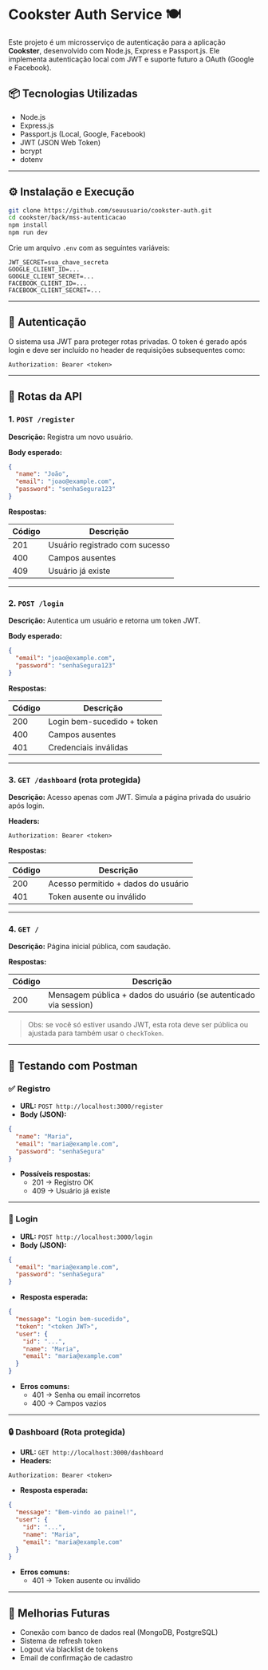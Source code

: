 # Cookster Auth Service 🍽️

Este projeto é um microsserviço de autenticação para a aplicação **Cookster**, desenvolvido com Node.js, Express e Passport.js. Ele implementa autenticação local com JWT e suporte futuro a OAuth (Google e Facebook).

## 📦 Tecnologias Utilizadas

- Node.js
- Express.js
- Passport.js (Local, Google, Facebook)
- JWT (JSON Web Token)
- bcrypt
- dotenv

---

## ⚙️ Instalação e Execução

```bash
git clone https://github.com/seuusuario/cookster-auth.git
cd cookster/back/mss-autenticacao
npm install
npm run dev
```

Crie um arquivo `.env` com as seguintes variáveis:

```env
JWT_SECRET=sua_chave_secreta
GOOGLE_CLIENT_ID=...
GOOGLE_CLIENT_SECRET=...
FACEBOOK_CLIENT_ID=...
FACEBOOK_CLIENT_SECRET=...
```

---

## 🔐 Autenticação

O sistema usa JWT para proteger rotas privadas. O token é gerado após login e deve ser incluído no header de requisições subsequentes como:

```
Authorization: Bearer <token>
```

---

## 📌 Rotas da API

### 1. `POST /register`

**Descrição:** Registra um novo usuário.

**Body esperado:**

```json
{
  "name": "João",
  "email": "joao@example.com",
  "password": "senhaSegura123"
}
```

**Respostas:**

| Código | Descrição                          |
|--------|------------------------------------|
| 201    | Usuário registrado com sucesso     |
| 400    | Campos ausentes                    |
| 409    | Usuário já existe                  |

---

### 2. `POST /login`

**Descrição:** Autentica um usuário e retorna um token JWT.

**Body esperado:**

```json
{
  "email": "joao@example.com",
  "password": "senhaSegura123"
}
```

**Respostas:**

| Código | Descrição                          |
|--------|------------------------------------|
| 200    | Login bem-sucedido + token         |
| 400    | Campos ausentes                    |
| 401    | Credenciais inválidas              |

---

### 3. `GET /dashboard` (rota protegida)

**Descrição:** Acesso apenas com JWT. Simula a página privada do usuário após login.

**Headers:**

```
Authorization: Bearer <token>
```

**Respostas:**

| Código | Descrição                          |
|--------|------------------------------------|
| 200    | Acesso permitido + dados do usuário|
| 401    | Token ausente ou inválido          |

---

### 4. `GET /`

**Descrição:** Página inicial pública, com saudação.

**Respostas:**

| Código | Descrição                          |
|--------|------------------------------------|
| 200    | Mensagem pública + dados do usuário (se autenticado via session) |

> Obs: se você só estiver usando JWT, esta rota deve ser pública ou ajustada para também usar o `checkToken`.

---

## 🧪 Testando com Postman

### ✅ Registro

- **URL:** `POST http://localhost:3000/register`
- **Body (JSON):**
```json
{
  "name": "Maria",
  "email": "maria@example.com",
  "password": "senhaSegura"
}
```

- **Possíveis respostas:**
  - 201 → Registro OK
  - 409 → Usuário já existe

---

### 🔐 Login

- **URL:** `POST http://localhost:3000/login`
- **Body (JSON):**
```json
{
  "email": "maria@example.com",
  "password": "senhaSegura"
}
```

- **Resposta esperada:**
```json
{
  "message": "Login bem-sucedido",
  "token": "<token JWT>",
  "user": {
    "id": "...",
    "name": "Maria",
    "email": "maria@example.com"
  }
}
```

- **Erros comuns:**
  - 401 → Senha ou email incorretos
  - 400 → Campos vazios

---

### 🔒 Dashboard (Rota protegida)

- **URL:** `GET http://localhost:3000/dashboard`
- **Headers:**
```
Authorization: Bearer <token>
```

- **Resposta esperada:**
```json
{
  "message": "Bem-vindo ao painel!",
  "user": {
    "id": "...",
    "name": "Maria",
    "email": "maria@example.com"
  }
}
```

- **Erros comuns:**
  - 401 → Token ausente ou inválido

---

## 🚧 Melhorias Futuras

- Conexão com banco de dados real (MongoDB, PostgreSQL)
- Sistema de refresh token
- Logout via blacklist de tokens
- Email de confirmação de cadastro
